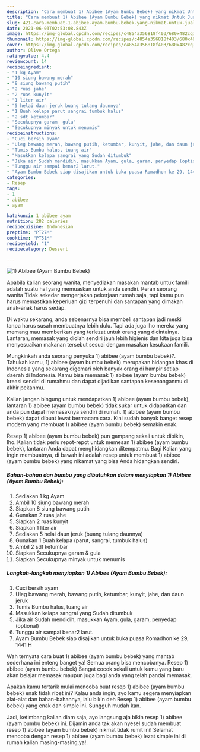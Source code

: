 ```yaml
---
description: "Cara membuat 1) Abibee (Ayam Bumbu Bebek) yang nikmat Untuk Jualan"
title: "Cara membuat 1) Abibee (Ayam Bumbu Bebek) yang nikmat Untuk Jualan"
slug: 421-cara-membuat-1-abibee-ayam-bumbu-bebek-yang-nikmat-untuk-jualan
date: 2021-06-03T02:53:08.843Z
image: https://img-global.cpcdn.com/recipes/c4854a356818f403/680x482cq70/1-abibee-ayam-bumbu-bebek-foto-resep-utama.jpg
thumbnail: https://img-global.cpcdn.com/recipes/c4854a356818f403/680x482cq70/1-abibee-ayam-bumbu-bebek-foto-resep-utama.jpg
cover: https://img-global.cpcdn.com/recipes/c4854a356818f403/680x482cq70/1-abibee-ayam-bumbu-bebek-foto-resep-utama.jpg
author: Olive Ortega
ratingvalue: 4.4
reviewcount: 14
recipeingredient:
- "1 kg Ayam"
- "10 siung bawang merah"
- "8 siung bawang putih"
- "2 ruas jahe"
- "2 ruas kunyit"
- "1 liter air"
- "5 helai daun jeruk buang tulang daunnya"
- "1 Buah kelapa parut sangrai tumbuk halus"
- "2 sdt ketumbar"
- "Secukupnya garam  gula"
- "Secukupnya minyak untuk menumis"
recipeinstructions:
- "Cuci bersih ayam"
- "Uleg bawang merah, bawang putih, ketumbar, kunyit, jahe, dan daun jeruk"
- "Tumis Bumbu halus, tuang air"
- "Masukkan kelapa sangrai yang Sudah ditumbuk"
- "Jika air Sudah mendidih, masukkan Ayam, gula, garam, penyedap (optional)"
- "Tunggu air sampai benar2 larut."
- "Ayam Bumbu Bebek siap disajikan untuk buka puasa Romadhon ke 29, 1441 H"
categories:
- Resep
tags:
- 1
- abibee
- ayam

katakunci: 1 abibee ayam 
nutrition: 282 calories
recipecuisine: Indonesian
preptime: "PT27M"
cooktime: "PT51M"
recipeyield: "1"
recipecategory: Dessert

---
```



![1) Abibee (Ayam Bumbu Bebek)](https://img-global.cpcdn.com/recipes/c4854a356818f403/680x482cq70/1-abibee-ayam-bumbu-bebek-foto-resep-utama.jpg)

Apabila kalian seorang wanita, menyediakan masakan mantab untuk famili adalah suatu hal yang memuaskan untuk anda sendiri. Peran seorang  wanita Tidak sekedar mengerjakan pekerjaan rumah saja, tapi kamu pun harus memastikan keperluan gizi terpenuhi dan santapan yang dimakan anak-anak harus sedap.

Di waktu  sekarang, anda sebenarnya bisa membeli santapan jadi meski tanpa harus susah membuatnya lebih dulu. Tapi ada juga lho mereka yang memang mau memberikan yang terlezat untuk orang yang dicintainya. Lantaran, memasak yang diolah sendiri jauh lebih higienis dan kita juga bisa menyesuaikan makanan tersebut sesuai dengan masakan kesukaan famili. 



Mungkinkah anda seorang penyuka 1) abibee (ayam bumbu bebek)?. Tahukah kamu, 1) abibee (ayam bumbu bebek) merupakan hidangan khas di Indonesia yang sekarang digemari oleh banyak orang di hampir setiap daerah di Indonesia. Kamu bisa memasak 1) abibee (ayam bumbu bebek) kreasi sendiri di rumahmu dan dapat dijadikan santapan kesenanganmu di akhir pekanmu.

Kalian jangan bingung untuk mendapatkan 1) abibee (ayam bumbu bebek), lantaran 1) abibee (ayam bumbu bebek) tidak sukar untuk didapatkan dan anda pun dapat memasaknya sendiri di rumah. 1) abibee (ayam bumbu bebek) dapat dibuat lewat bermacam cara. Kini sudah banyak banget resep modern yang membuat 1) abibee (ayam bumbu bebek) semakin enak.

Resep 1) abibee (ayam bumbu bebek) pun gampang sekali untuk dibikin, lho. Kalian tidak perlu repot-repot untuk memesan 1) abibee (ayam bumbu bebek), lantaran Anda dapat menghidangkan ditempatmu. Bagi Kalian yang ingin membuatnya, di bawah ini adalah resep untuk membuat 1) abibee (ayam bumbu bebek) yang nikamat yang bisa Anda hidangkan sendiri.

<!--inarticleads1-->

##### Bahan-bahan dan bumbu yang dibutuhkan dalam menyiapkan 1) Abibee (Ayam Bumbu Bebek):

1. Sediakan 1 kg Ayam
1. Ambil 10 siung bawang merah
1. Siapkan 8 siung bawang putih
1. Gunakan 2 ruas jahe
1. Siapkan 2 ruas kunyit
1. Siapkan 1 liter air
1. Sediakan 5 helai daun jeruk (buang tulang daunnya)
1. Gunakan 1 Buah kelapa (parut, sangrai, tumbuk halus)
1. Ambil 2 sdt ketumbar
1. Siapkan Secukupnya garam &amp; gula
1. Siapkan Secukupnya minyak untuk menumis




<!--inarticleads2-->

##### Langkah-langkah menyiapkan 1) Abibee (Ayam Bumbu Bebek):

1. Cuci bersih ayam
1. Uleg bawang merah, bawang putih, ketumbar, kunyit, jahe, dan daun jeruk
1. Tumis Bumbu halus, tuang air
1. Masukkan kelapa sangrai yang Sudah ditumbuk
1. Jika air Sudah mendidih, masukkan Ayam, gula, garam, penyedap (optional)
1. Tunggu air sampai benar2 larut.
1. Ayam Bumbu Bebek siap disajikan untuk buka puasa Romadhon ke 29, 1441 H




Wah ternyata cara buat 1) abibee (ayam bumbu bebek) yang mantab sederhana ini enteng banget ya! Semua orang bisa mencobanya. Resep 1) abibee (ayam bumbu bebek) Sangat cocok sekali untuk kamu yang baru akan belajar memasak maupun juga bagi anda yang telah pandai memasak.

Apakah kamu tertarik mulai mencoba buat resep 1) abibee (ayam bumbu bebek) enak tidak ribet ini? Kalau anda ingin, ayo kamu segera menyiapkan alat-alat dan bahan-bahannya, lalu bikin deh Resep 1) abibee (ayam bumbu bebek) yang enak dan simple ini. Sungguh mudah kan. 

Jadi, ketimbang kalian diam saja, ayo langsung aja bikin resep 1) abibee (ayam bumbu bebek) ini. Dijamin anda tak akan nyesel sudah membuat resep 1) abibee (ayam bumbu bebek) nikmat tidak rumit ini! Selamat mencoba dengan resep 1) abibee (ayam bumbu bebek) lezat simple ini di rumah kalian masing-masing,ya!.

